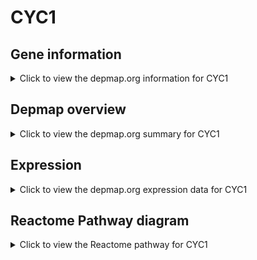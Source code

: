 <h1>CYC1</h1>

<h2>Gene information</h2>
<details>
  <summary>Click to view the depmap.org information for CYC1</summary>
  <p><a href="https://depmap.org/portal/gene/CYC1?tab=about" target="_BLANK">Open page in a new tab...</a></p>
  <iframe src="https://depmap.org/portal/gene/CYC1?tab=about" style="border:none;width:100%;height:800px"></iframe>
</details>

<h2>Depmap overview</h2>
<details>
  <summary>Click to view the depmap.org summary for CYC1</summary>
  <p><a href="https://depmap.org/portal/gene/CYC1?tab=overview" target="_BLANK">Open page in a new tab...</a></p>
  <iframe src="https://depmap.org/portal/gene/CYC1?tab=overview" style="border:none;width:100%;height:800px"></iframe>
</details>

<h2>Expression</h2>
<details>
  <summary>Click to view the depmap.org expression data for CYC1</summary>
  <p><a href="https://depmap.org/portal/gene/CYC1?tab=characterization" target="_BLANK">Open page in a new tab...</a></p>
  <iframe src="https://depmap.org/portal/gene/CYC1?tab=characterization" style="border:none;width:100%;height:800px"></iframe>
</details>



<h2>Reactome Pathway diagram</h2>
<details>
  <summary>Click to view the Reactome pathway for CYC1</summary>
  <p><a href="https://reactome.org/PathwayBrowser/#/R-HSA-611105" target="_BLANK">Open page in a new tab...</a></p>
  <p>Respiratory electron transport</p>
<iframe src="https://reactome.org/PathwayBrowser/#/R-HSA-611105" style="border:none;width:100%;height:800px"></iframe>
</details>



